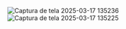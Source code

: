 ![Captura de tela 2025-03-17 135236](https://github.com/user-attachments/assets/2096577a-c3c9-4198-b89c-1a2509d47fc8)
![Captura de tela 2025-03-17 135225](https://github.com/user-attachments/assets/ca83504a-b051-4bdb-b8ed-6069e28d7888)

